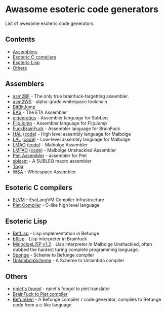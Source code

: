 # Awasome esoteric code generators
List of awesome esoteric code generators.

## Contents
* [Assemblers](#assemblers)
* [Esoteric C compilers](#esoteric-c-compilers)
* [Esoteric Lisp](#ssoteric-lisp)
* [Others](#others)

## Assemblers
* [asm2BF](https://github.com/kspalaiologos/asmbf) - The only true brainfuck-targetting assembler.
* [asm2WS](https://github.com/kspalaiologos/asm2ws) - alpha-grade whitespace toolchain
* [BitBitJump](https://github.com/esovm/BitBitJump)
* [EAS](http://www.miketaylor.org.uk/tech/eta/doc/easman.html) - The ETA Assembler
* [eigenratios](http://eigenratios.blogspot.com/2006/09/mark-ii-oisc-self-interpreter.html) - Assembler language for SubLeq
* [FlipJump](https://github.com/tomhea/flip-jump) - Assembler language for FlipJump
* [FuckBrainFuck](https://github.com/esovm/FuckBrainFuck) - Assembler language for BrainFuck
* [HAL](https://www.trs.cm.is.nagoya-u.ac.jp/projects/Malbolge/hal/hal-def.html.en) ([code](https://git.trs.css.i.nagoya-u.ac.jp/malbolge/ternary)) - High level assembly language for Malbolge
* [LAL](https://www.trs.cm.is.nagoya-u.ac.jp/projects/Malbolge/lal/lal-def.html.en) ([code](https://git.trs.css.i.nagoya-u.ac.jp/malbolge/lowass)) - Low-level assembly language for Malbolge
* [LMAO](https://lutter.cc/malbolge/assembler.html) ([code](https://github.com/esoteric-programmer/LMAO)) - Malbolge Assembler
* [LMFAO](https://lutter.cc/unshackled/assembler.html) ([code](https://github.com/esoteric-programmer/LMFAO)) - Malbolge Unshackled Assembler
* [Piet Assembler](https://www.toothycat.net/wiki/wiki.pl?MoonShadow/Piet) - assembler for Piet
* [sblasm](https://github.com/lawrencewoodman/sblasm) - A SUBLEQ macro assembler
* [Toga](https://github.com/esovm/toga)
* [WSA](https://github.com/helvm/wsa) - Whitespace Assembler
  
## Esoteric C compilers
* [ELVM](https://github.com/shinh/elvm/) - EsoLangVM Compiler Infrastructure
* [Piet Compiler](https://www.toothycat.net/wiki/wiki.pl?MoonShadow/Piet) - C-like high level language

## Esoteric Lisp
* [BefLisp](https://github.com/shinh/beflisp) - Lisp implementation in Befunge
* [bflisp](https://github.com/shinh/bflisp) - Lisp interpreter in Brainfuck
* [MalbolgeLISP v1.2](https://github.com/kspalaiologos/malbolge-lisp) - Lisp interpreter in Malbolge Unshackled, often dubbed the hardest turing complete programming language.
* [Sponge](http://cubonegro.orgfree.com/sponge/sponge.html) - Scheme to Befunge compiler
* [UnlambdaScheme](https://github.com/schani/unlambdascheme) - A Scheme to Unlambda compiler

## Others
 * [npiet's foogol](http://www.bertnase.de/npiet/npiet-foogol.html) - npiet's foogol to piet translator
 * [BrainFuck to Piet compiler](http://mamememo.blogspot.com/2009/10/piet-is-turing-complete.html)
 * [BefunGen](http://www.mikescher.de/programs/view/BefunGen) - A Befunge compiler / code generator, compiles to Befunge code from a c-like language
